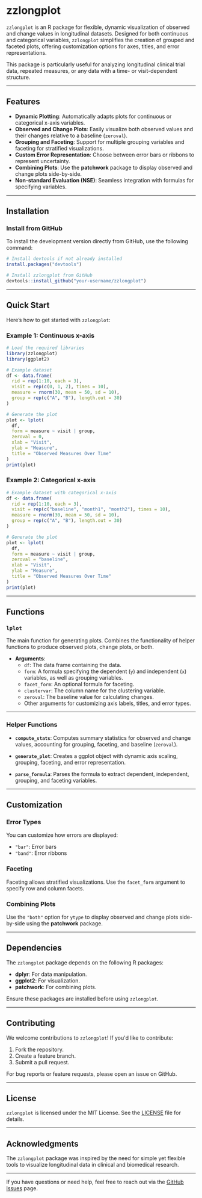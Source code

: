 
# **zzlongplot**

`zzlongplot` is an R package for flexible, dynamic visualization of observed and change values in longitudinal datasets. Designed for both continuous and categorical variables, `zzlongplot` simplifies the creation of grouped and faceted plots, offering customization options for axes, titles, and error representations. 

This package is particularly useful for analyzing longitudinal clinical trial data, repeated measures, or any data with a time- or visit-dependent structure.

---

## **Features**

- **Dynamic Plotting**: Automatically adapts plots for continuous or categorical x-axis variables.
- **Observed and Change Plots**: Easily visualize both observed values and their changes relative to a baseline (`zeroval`).
- **Grouping and Faceting**: Support for multiple grouping variables and faceting for stratified visualizations.
- **Custom Error Representation**: Choose between error bars or ribbons to represent uncertainty.
- **Combining Plots**: Use the **patchwork** package to display observed and change plots side-by-side.
- **Non-standard Evaluation (NSE)**: Seamless integration with formulas for specifying variables.

---

## **Installation**

### Install from GitHub
To install the development version directly from GitHub, use the following command:
```r
# Install devtools if not already installed
install.packages("devtools")

# Install zzlongplot from GitHub
devtools::install_github("your-username/zzlongplot")
```

---

## **Quick Start**

Here’s how to get started with `zzlongplot`:

### **Example 1: Continuous x-axis**

```r
# Load the required libraries
library(zzlongplot)
library(ggplot2)

# Example dataset
df <- data.frame(
  rid = rep(1:10, each = 3),
  visit = rep(c(0, 1, 2), times = 10),
  measure = rnorm(30, mean = 50, sd = 10),
  group = rep(c("A", "B"), length.out = 30)
)

# Generate the plot
plot <- lplot(
  df, 
  form = measure ~ visit | group, 
  zeroval = 0, 
  xlab = "Visit", 
  ylab = "Measure", 
  title = "Observed Measures Over Time"
)
print(plot)
```

### **Example 2: Categorical x-axis**

```r
# Example dataset with categorical x-axis
df <- data.frame(
  rid = rep(1:10, each = 3),
  visit = rep(c("baseline", "month1", "month2"), times = 10),
  measure = rnorm(30, mean = 50, sd = 10),
  group = rep(c("A", "B"), length.out = 30)
)

# Generate the plot
plot <- lplot(
  df, 
  form = measure ~ visit | group, 
  zeroval = "baseline", 
  xlab = "Visit", 
  ylab = "Measure", 
  title = "Observed Measures Over Time"
)
print(plot)
```

---

## **Functions**

### `lplot`
The main function for generating plots. Combines the functionality of helper functions to produce observed plots, change plots, or both.

- **Arguments**:
  - `df`: The data frame containing the data.
  - `form`: A formula specifying the dependent (`y`) and independent (`x`) variables, as well as grouping variables.
  - `facet_form`: An optional formula for faceting.
  - `clustervar`: The column name for the clustering variable.
  - `zeroval`: The baseline value for calculating changes.
  - Other arguments for customizing axis labels, titles, and error types.

---

### Helper Functions

- **`compute_stats`**:
  Computes summary statistics for observed and change values, accounting for grouping, faceting, and baseline (`zeroval`).

- **`generate_plot`**:
  Creates a ggplot object with dynamic axis scaling, grouping, faceting, and error representation.

- **`parse_formula`**:
  Parses the formula to extract dependent, independent, grouping, and faceting variables.

---

## **Customization**

### Error Types
You can customize how errors are displayed:
- `"bar"`: Error bars
- `"band"`: Error ribbons

### Faceting
Faceting allows stratified visualizations. Use the `facet_form` argument to specify row and column facets.

### Combining Plots
Use the `"both"` option for `ytype` to display observed and change plots side-by-side using the **patchwork** package.

---

## **Dependencies**

The `zzlongplot` package depends on the following R packages:
- **dplyr**: For data manipulation.
- **ggplot2**: For visualization.
- **patchwork**: For combining plots.

Ensure these packages are installed before using `zzlongplot`.

---

## **Contributing**

We welcome contributions to `zzlongplot`! If you'd like to contribute:
1. Fork the repository.
2. Create a feature branch.
3. Submit a pull request.

For bug reports or feature requests, please open an issue on GitHub.

---

## **License**

`zzlongplot` is licensed under the MIT License. See the [LICENSE](LICENSE) file for details.

---

## **Acknowledgments**

The `zzlongplot` package was inspired by the need for simple yet flexible tools to visualize longitudinal data in clinical and biomedical research.

---

If you have questions or need help, feel free to reach out via the [GitHub Issues](https://github.com/your-username/zzlongplot/issues) page.
